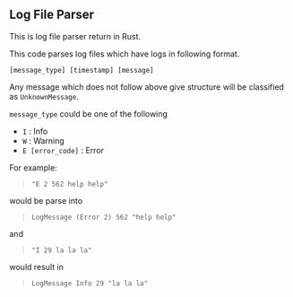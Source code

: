 Log File Parser
---

This is log file parser return in Rust.

This code parses log files which have logs in following format.

`[message_type] [timestamp] [message]`

Any message which does not follow above give structure will be classified as `UnknownMessage`.

`message_type` could be one of the following

- `I` : Info
- `W` : Warning
- `E [error_code]` : Error

For example:

>`"E 2 562 help help"` 

would be parse into

>`LogMessage (Error 2) 562 "help help"`

and 

>`"I 29 la la la"`

would result in 

>`LogMessage Info 29 "la la la"`
